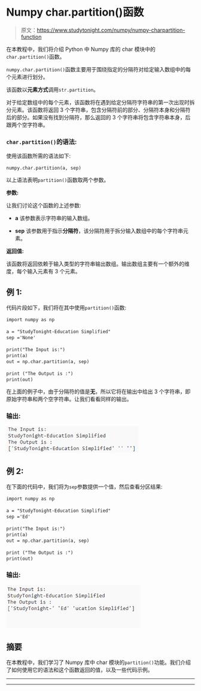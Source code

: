 # Numpy char.partition()函数

> 原文：<https://www.studytonight.com/numpy/numpy-charpartition-function>

在本教程中，我们将介绍 Python 中 Numpy 库的 char 模块中的`char.partition()`函数。

`numpy.char.partition()`函数主要用于围绕指定的分隔符对给定输入数组中的每个元素进行划分。

该函数以**元素方式**调用`str.partition`。

对于给定数组中的每个元素，该函数将在遇到给定分隔符字符串的第一次出现时拆分元素。该函数将返回 3 个字符串，包含分隔符前的部分、分隔符本身和分隔符后的部分。如果没有找到分隔符，那么返回的 3 个字符串将包含字符串本身，后跟两个空字符串。

### `char.partition()`的语法:

使用该函数所需的语法如下:

```
numpy.char.partition(a, sep)
```

以上语法表明`partition()`函数取两个参数。

**参数:**

让我们讨论这个函数的上述参数:

*   **a**
    该参数表示字符串的输入数组。

*   **sep**
    该参数用于指示**分隔符**，该分隔符用于拆分输入数组中的每个字符串元素。

**返回值:**

该函数将返回依赖于输入类型的字符串输出数组。输出数组主要有一个额外的维度，每个输入元素有 3 个元素。

## 例 1:

代码片段如下，我们将在其中使用`partition()`函数:

```
import numpy as np 

a = "StudyTonight-Education Simplified"
sep ='None'

print("The Input is:")
print(a)
out = np.char.partition(a, sep) 

print ("The Output is :")
print(out)
```

在上面的例子中，由于分隔符的值是**无**，所以它将在输出中给出 3 个字符串，即原始字符串和两个空字符串。让我们看看同样的输出。

### 输出:

**![numpy char.partition() function example](img/89c798efb75170590282d247c2e4d598.png)**

## 例 2:

在下面的代码中，我们将为`sep`参数提供一个值，然后查看分区结果:

```
import numpy as np 

a = "StudyTonight-Education Simplified"
sep ='Ed'

print("The Input is:")
print(a)
out = np.char.partition(a, sep) 

print ("The Output is :")
print(out) 
```

### 输出:

![numpy char.partition() function example](img/2a3a0919822a386dee089509e83cbf42.png)

## 摘要

在本教程中，我们学习了 Numpy 库中 char 模块的`partition()`功能。我们介绍了如何使用它的语法和这个函数返回的值，以及一些代码示例。

* * *

* * *
